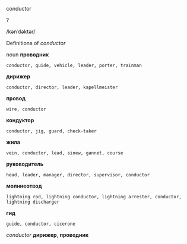conductor

?

/kənˈdəktər/

Definitions of _conductor_

noun
**проводник**

    conductor, guide, vehicle, leader, porter, trainman
**дирижер**

    conductor, director, leader, kapellmeister
**провод**

    wire, conductor
**кондуктор**

    conductor, jig, guard, check-taker
**жила**

    vein, conductor, lead, sinew, gannet, course
**руководитель**

    head, leader, manager, director, supervisor, conductor
**молниеотвод**

    lightning rod, lightning conductor, lightning arrester, conductor, lightning discharger
**гид**

    guide, conductor, cicerone

_conductor_
**дирижер**, **проводник**